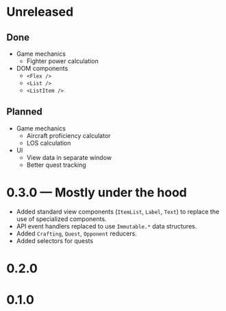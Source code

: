 
# Unreleased

## Done

* Game mechanics
  * Fighter power calculation 
* DOM components
  * `<Flex />`
  * `<List />`
  * `<ListItem />`

## Planned

* Game mechanics
  * Aircraft proficiency calculator
  * LOS calculation
* UI
  * View data in separate window
  * Better quest tracking

# 0.3.0 — Mostly under the hood

* Added standard view components (`ItemList`, `Label`, `Text`) to
  replace the use of specialized components.
* API event handlers replaced to use `Immutable.*` data structures.
* Added `Crafting`, `Quest`, `Opponent` reducers.
* Added selectors for quests

# 0.2.0

# 0.1.0
